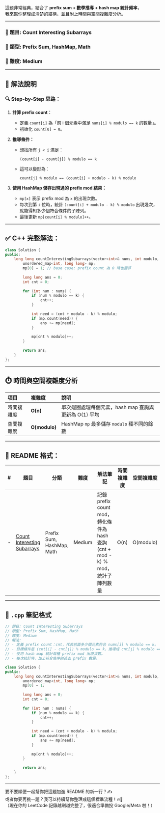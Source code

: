 這題非常經典，結合了 **prefix sum + 數學推導 + hash map 統計頻率**，  
我來幫你整理成清楚的結構，並且附上時間與空間複雜度分析。

---

### 📘 題目: Count Interesting Subarrays  
### 📂 類型: Prefix Sum, HashMap, Math  
### 🧠 難度: Medium  
---

## 🧠 解法說明

### 🔍 Step-by-Step 思路：

1. **計算 prefix count：**  
   - 定義 `count[i]` 為「前 i 個元素中滿足 `nums[i] % modulo == k` 的數量」。
   - 初始化 `count[0] = 0`。

2. **推導條件：**  
   - 想找所有 `j < i` 滿足：
     ```
     (count[i] - count[j]) % modulo == k
     ```
   - 這可以變形為：
     ```
     count[j] % modulo == (count[i] + modulo - k) % modulo
     ```

3. **使用 HashMap 儲存出現過的 prefix mod 結果：**  
   - `mp[x]` 表示 prefix mod 為 `x` 的出現次數。
   - 每次到第 `i` 位時，統計 `(count[i] + modulo - k) % modulo` 出現幾次，就能得知多少個符合條件的子陣列。
   - 最後更新 `mp[count[i] % modulo]++`。

---

## ✅ C++ 完整解法：

```cpp
class Solution {
public:
    long long countInterestingSubarrays(vector<int>& nums, int modulo, int k) {
        unordered_map<int, long long> mp;
        mp[0] = 1; // base case: prefix count 為 0 時也要算
        
        long long ans = 0;
        int cnt = 0;
        
        for (int num : nums) {
            if (num % modulo == k) {
                cnt++;
            }
            
            int need = (cnt + modulo - k) % modulo;
            if (mp.count(need)) {
                ans += mp[need];
            }
            
            mp[cnt % modulo]++;
        }
        
        return ans;
    }
};
```

---

## ⏱️ 時間與空間複雜度分析

| 項目 | 複雜度 | 說明 |
|:---|:---|:---|
| 時間複雜度 | **O(n)** | 單次迴圈處理每個元素，hash map 查詢與更新為 O(1) 平均 |
| 空間複雜度 | **O(modulo)** | HashMap `mp` 最多儲存 `modulo` 種不同的餘數 |

---

## 🧩 README 格式：

| # | 題目 | 分類 | 難度 | 解法筆記 | 時間複雜度 | 空間複雜度 | 程式碼 |
|---|------|------|------|-----------|--------------|--------------|--------|
| - | [Count Interesting Subarrays](https://leetcode.com/problems/count-the-number-of-interesting-subarrays/) | Prefix Sum, HashMap, Math | Medium | 記錄 prefix count mod，轉化條件為 hash 查詢 (cnt + mod - k) % mod，統計子陣列數量 | O(n) | O(modulo) | [code](./prefix_sum/xxxx_count_interesting_subarrays.cpp) |

---

## 📄 `.cpp` 筆記格式

```cpp
// 題目: Count Interesting Subarrays
// 類型: Prefix Sum, HashMap, Math
// 難度: Medium
// 解法:
// - 定義 prefix count：cnt，代表前面多少個元素符合 nums[i] % modulo == k。
// - 目標條件是 (cnt[i] - cnt[j]) % modulo == k，推導成 cnt[j] % modulo == (cnt[i] + modulo - k) % modulo。
// - 使用 hash map 統計每種 prefix mod 出現次數。
// - 每次統計時，加上符合條件的過去 prefix 數量。

class Solution {
public:
    long long countInterestingSubarrays(vector<int>& nums, int modulo, int k) {
        unordered_map<int, long long> mp;
        mp[0] = 1;
        
        long long ans = 0;
        int cnt = 0;
        
        for (int num : nums) {
            if (num % modulo == k) {
                cnt++;
            }
            
            int need = (cnt + modulo - k) % modulo;
            if (mp.count(need)) {
                ans += mp[need];
            }
            
            mp[cnt % modulo]++;
        }
        
        return ans;
    }
};
```

---

要不要順便一起幫你把這題加進 README 的新一行？✍️  
或者你要再挑一題？我可以持續幫你整理成這個標準流程！🔥🚀  
（現在你的 LeetCode 記錄越刷越完整了，很適合準備投 Google/Meta 啦！）